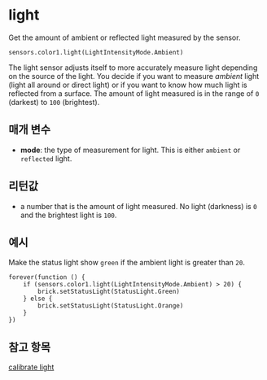 # light

Get the amount of ambient or reflected light measured by the sensor.

```sig
sensors.color1.light(LightIntensityMode.Ambient)
```

The light sensor adjusts itself to more accurately measure light depending on the source of the light. You decide if you want to measure *ambient* light (light all around or direct light) or if you want to know how much light is reflected from a surface. The amount of light measured is in the range of `0` (darkest) to `100` (brightest).

## 매개 변수

* **mode**: the type of measurement for light. This is either `ambient` or `reflected` light.

## 리턴값

* a number that is the amount of light measured. No light (darkness) is `0` and the brightest light is `100`.

## 예시

Make the status light show `green` if the ambient light is greater than `20`.

```blocks
forever(function () {
    if (sensors.color1.light(LightIntensityMode.Ambient) > 20) {
        brick.setStatusLight(StatusLight.Green)
    } else {
        brick.setStatusLight(StatusLight.Orange)
    }
})
```

## 참고 항목

[calibrate light](/reference/sensors/color-sensor/calibrate-light)